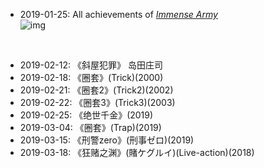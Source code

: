 * 2019-01-25: All achievements of [_Immense Army_](https://www.kongregate.com/games/martinirosso/immense-army)  
  ![img](/figure/achievements/immense_army.png "immense_army")

<br>

* 2019-02-12: 《斜屋犯罪》 岛田庄司  
* 2019-02-18: 《圈套》(Trick)(2000)
* 2019-02-21: 《圈套2》(Trick2)(2002)
* 2019-02-22: 《圈套3》(Trick3)(2003)
* 2019-02-25: 《绝世千金》(2019)
* 2019-03-04: 《圈套》(Trap)(2019)
* 2019-03-15: 《刑警zero》(刑事ゼロ)(2019)
* 2019-03-18: 《狂赌之渊》(賭ケグルイ)(Live-action)(2018)
